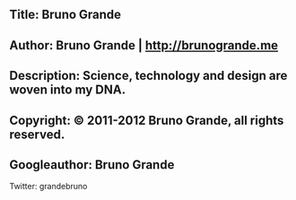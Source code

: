 Title: Bruno Grande
----
Author: Bruno Grande | http://brunogrande.me
----
Description: Science, technology and design are woven into my DNA.
----
Copyright: © 2011-2012 Bruno Grande, all rights reserved.
----
Googleauthor: Bruno Grande
----
Twitter: grandebruno